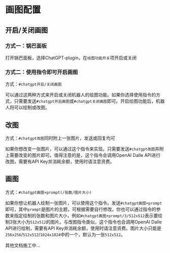# 画图配置

## 开启/关闭画图

### 方式一：锅巴面板

打开锅巴面板，选择ChatGPT-plugin，在`绘图功能开关`项开启或关闭

### 方式二：使用指令即可开启画图

方式：`#chatgpt开启/关闭画图`

可以通过这两种方式来开启或关闭机器人的绘图功能。如果你选择使用指令的方式，只需要发送`#chatgpt开启画图`或`#chatgpt关闭画图`即可。开启绘图功能后，机器人将可以绘制或改图。

## 改图

方式：`#chatgpt改图`同时附上一张图片，发送或回复均可

如果你想改变一张图片，可以通过这个指令来实现。只需要发送`#chatgpt改图`并附上需要改变的图片即可。值得注意的是，这个指令会调用OpenAI Dalle API进行改图，需要有API Key并消耗余额，使用时请注意资费。

## 画图

方式：`#chatgpt画图+prompt(/张数/图片大小)`

如果你想让机器人绘制一张图片，可以使用这个指令。发送`#chatgpt画图+prompt`即可，其中`prompt`是图片的主题，可根据需要自行修改。你也可以通过指令的参数来指定绘制的张数和图片大小，例如`#chatgpt画图+prompt/3/512x512`表示要绘制3张大小为`512x512`的图片。与改图指令类似，这个指令也会调用OpenAI Dalle API进行绘制，需要有API Key并消耗余额，使用时请注意资费。图片大小只能是`256x256`/`512x512`/`1024x1024`中的一个，默认为一张`512x512`。

其他文档施工中...